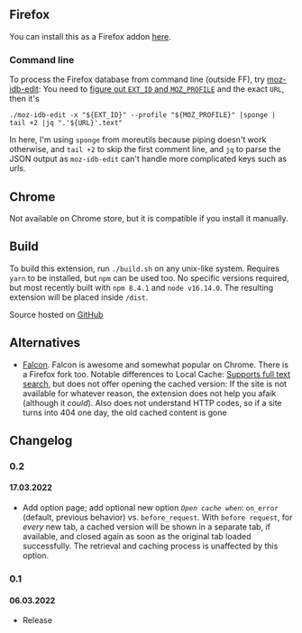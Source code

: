 ## Firefox
You can install this as a Firefox addon [here](https://addons.mozilla.org/en-US/firefox/addon/local-cache/).

### Command line
To process the Firefox database from command line (outside FF), try [moz-idb-edit](https://gitlab.com/ntninja/moz-idb-edit): You need to [figure out `EXT_ID` and `MOZ_PROFILE`](https://stackoverflow.com/a/59923297/3779853) and the exact `URL`, then it's

    ./moz-idb-edit -x "${EXT_ID}" --profile "${MOZ_PROFILE}" |sponge | tail +2 |jq ".'${URL}'.text"
    
In here, I'm using `sponge` from moreutils because piping doesn't work otherwise, and `tail +2` to skip the first comment line, and `jq` to parse the JSON output as `moz-idb-edit` can't handle more complicated keys such as urls.

## Chrome
Not available on Chrome store, but it is compatible if you install it manually.

## Build
To build this extension, run `./build.sh` on any unix-like system. Requires `yarn` to be installed, but `npm` can be used too. No specific versions required, but most recently built with `npm 8.4.1` and `node v16.14.0`. The resulting extension will be placed inside `/dist`.

Source hosted on [GitHub](https://github.com/phil294/local-cache-webextension)

## Alternatives

- [Falcon](https://github.com/lengstrom/falcon). Falcon is awesome and somewhat popular on Chrome. There is a Firefox fork too. Notable differences to Local Cache: [Supports full text search](https://github.com/lengstrom/falcon/issues/78#issuecomment-1069166388), but does not offer opening the cached version: If the site is not available for whatever reason, the extension does not help you afaik (although it *could*). Also does not understand HTTP codes, so if a site turns into 404 one day, the old cached content is gone

## Changelog

### 0.2
#### 17.03.2022
- Add option page; add optional new option *`Open cache when`*: `on_error` (default, previous behavior) vs. `before_request`. With  `before request`, for <em>every</em> new tab, a cached version will be shown in a separate tab, if available, and closed again as soon as the original tab loaded successfully. The retrieval and caching process is unaffected by this option.

### 0.1
#### 06.03.2022
- Release